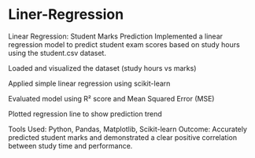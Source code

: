 # Liner-Regression
Linear Regression: Student Marks Prediction
Implemented a linear regression model to predict student exam scores based on study hours using the student.csv dataset.

Loaded and visualized the dataset (study hours vs marks)

Applied simple linear regression using scikit-learn

Evaluated model using R² score and Mean Squared Error (MSE)

Plotted regression line to show prediction trend

Tools Used: Python, Pandas, Matplotlib, Scikit-learn
Outcome: Accurately predicted student marks and demonstrated a clear positive correlation between study time and performance.

